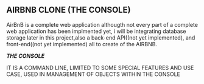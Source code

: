 ## AIRBNB CLONE (THE CONSOLE)

AirBnB is a complete web application althougth not every part of a complete web application has been implmented yet, i will be integrating database storage later in this project,also a back-end API((not yet implemented), and front-end((not yet implemented) all to create of the AIRBNB.

***THE CONSOLE***

IT IS A COMMAND LINE, LIMITED TO SOME SPECIAL FEATURES AND USE CASE, USED IN MANAGEMENT OF OBJECTS WITHIN THE CONSOLE
